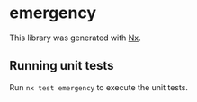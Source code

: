 # emergency

This library was generated with [Nx](https://nx.dev).

## Running unit tests

Run `nx test emergency` to execute the unit tests.
